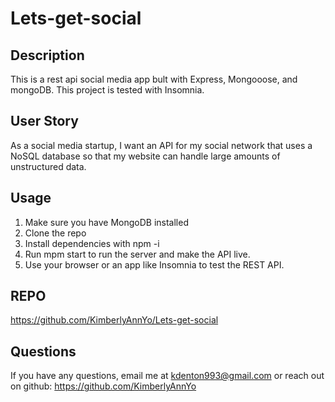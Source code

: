 # Lets-get-social


## Description
This is a rest api social media app bult with Express, Mongooose, and mongoDB. This project is tested with Insomnia.

## User Story
As a social media startup, I want an API for my social network that uses a NoSQL database so that my website can handle large amounts of unstructured data. 

## Usage
1. Make sure you have MongoDB installed
2. Clone the repo
3. Install dependencies with npm -i
4. Run mpm start to run the server and make the API live. 
5. Use your browser or an app like Insomnia to test the REST API. 

## REPO 
https://github.com/KimberlyAnnYo/Lets-get-social

## Questions
If you have any questions, email me at kdenton993@gmail.com or reach out on github: https://github.com/KimberlyAnnYo